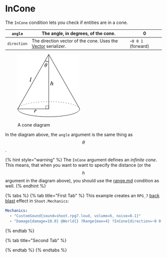 # InCone

The `InCone` condition lets you check if entities are in a cone.

| `angle`     | The angle, in degrees, of the cone.                                                                                               | 0                  |
| ----------- | --------------------------------------------------------------------------------------------------------------------------------- | ------------------ |
| `direction` | The direction vector of the cone. Uses the [Vector](https://app.gitbook.com/s/IIUkVnlH40vVBzLhWWQ8/vector "mention") serializer.  | `~0 0 1` (forward) |

<figure><img src="../.gitbook/assets/image.png" alt=""><figcaption><p>A cone diagram</p></figcaption></figure>

In the diagram above, the `angle` argument is the same thing as $$\theta$$.

{% hint style="warning" %}
The `InCone` argument defines an _infinite cone_. This means, that when you want to want to  specify the distance (or the $$h$$ argument in the diagram above), you should use the [range.md](range.md "mention") condition as well.
{% endhint %}

{% tabs %}
{% tab title="First Tab" %}
This example creates an `RPG_7` [back blast](https://youtu.be/OZaNtK1l8cI?t=308) effect in `Shoot.Mechanics`:

```yaml
Mechanics:
  - "CustomSound{sound=shoot.rpg7.loud, volume=6, noise=0.1}"
  - "Damage{damage=10.0} @World{} ?Range{max=4} ?InCone{direction=~0 0 -1, angle=28}"
```
{% endtab %}

{% tab title="Second Tab" %}

{% endtab %}
{% endtabs %}
